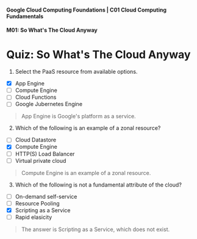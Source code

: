 #### Google Cloud Computing Foundations | C01 Cloud Computing Fundamentals
#### M01: So What's The Cloud Anyway

# Quiz: So What's The Cloud Anyway

1. Select the PaaS resource from available options.
- [x] App Engine
- [ ] Compute Engine
- [ ] Cloud Functions
- [ ] Google Jubernetes Engine
> App Engine is Google's platform as a service.

2. Which of the following is an example of a zonal resource?
- [ ] Cloud Datastore
- [x] Compute Engine
- [ ] HTTP(S) Load Balancer
- [ ] Virtual private cloud
> Compute Engine is an example of a zonal resource.

3. Which of the following is not a fundamental attribute of the cloud?
- [ ] On-demand self-service
- [ ] Resource Pooling
- [x] Scripting as a Service
- [ ] Rapid elasicity
> The answer is Scripting as a Service, which does not exist.